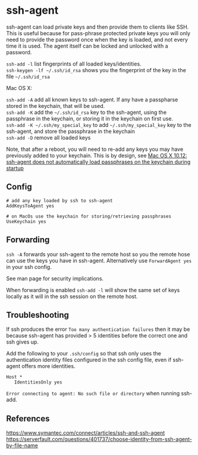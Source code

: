 # ssh-agent

ssh-agent can load private keys and then provide them to clients like SSH. This is useful because for pass-phrase protected private keys you will only need to provide the password once when the key is loaded, and not every time it is used. The agent itself can be locked and unlocked with a password.

`ssh-add -l` list fingerprints of all loaded keys/identities.   
`ssh-keygen -lf ~/.ssh/id_rsa` shows you the fingerprint of the key in the file `~/.ssh/id_rsa`

Mac OS X:

`ssh-add -A` add all known keys to ssh-agent. If any have a passpharse stored in the keychain, that will be used.  
`ssh-add -K` add the `~/.ssh/id_rsa` key to the ssh-agent, using the passphrase in the keychain, or storing it in the keychain on first use.  
`ssh-add -K ~/.ssh/my_special_key` to add `~/.ssh/my_special_key` key to the ssh-agent, and store the passphrase in the keychain  
`ssh-add -D` remove all loaded keys 

Note, that after a reboot, you will need to re-add any keys you may have previously added to your keychain. This is by design, see [Mac OS X 10.12: ssh-agent does not automatically load passphrases on the keychain during startup](https://openradar.appspot.com/27348363)

## Config

```
# add any key loaded by ssh to ssh-agent
AddKeysToAgent yes

# on MacOs use the keychain for storing/retrieving passphrases
UseKeychain yes
```

## Forwarding

`ssh -A` forwards your ssh-agent to the remote host so you the remote hose can use the keys you have in ssh-agent. Alternatively use `ForwardAgent yes` in your ssh config.

See man page for security implications.

When forwarding is enabled `ssh-add -l` will show the same set of keys locally as it will in the ssh session on the remote host.

## Troubleshooting

If ssh produces the error `Too many authentication failures` then it may be because ssh-agent has provided > 5 identities before the correct one and ssh gives up.

Add the following to your `.ssh/config` so that ssh only uses the authentication identity files configured in the ssh config file, even if ssh-agent offers more identities.

```
Host *
   IdentitiesOnly yes
```

`Error connecting to agent: No such file or directory` when running ssh-add.

## References

https://www.symantec.com/connect/articles/ssh-and-ssh-agent
https://serverfault.com/questions/401737/choose-identity-from-ssh-agent-by-file-name